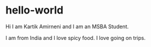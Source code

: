 # hello-world
Hi I am Kartik Amirneni and I am an MSBA Student.

I am from India and I love spicy food. I love going on trips.
